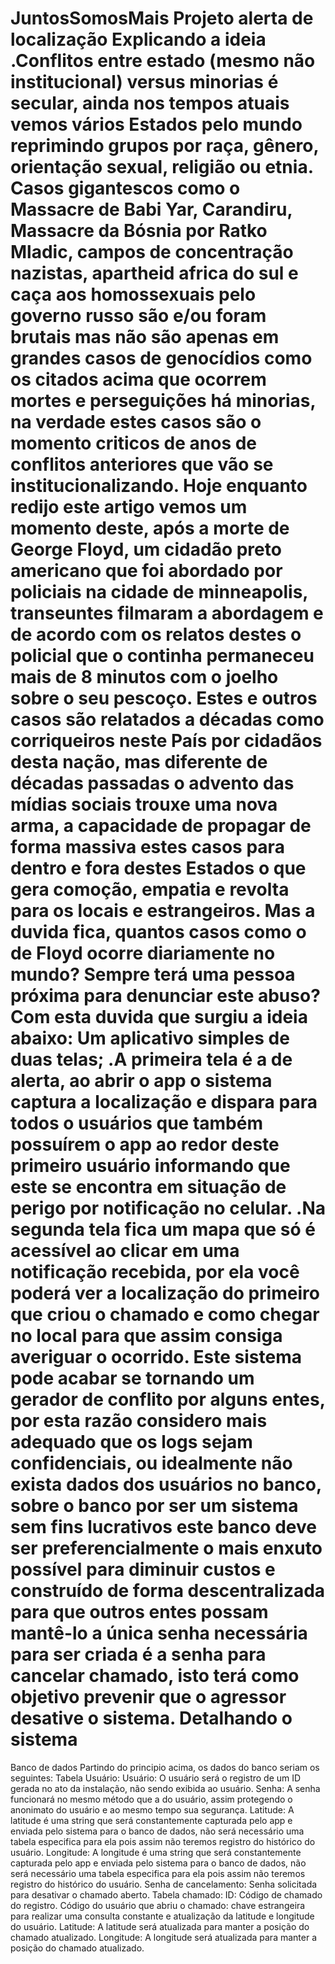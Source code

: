 # JuntosSomosMais                                                                                                                                                                                                                                                                                                                                                                        Projeto alerta de localização                                                                                                                                                                                                                                                                                                                                     Explicando a ideia                                                                                                                                                                                                                                                                                                                                                      .Conflitos entre estado (mesmo não institucional) versus minorias é secular, ainda nos tempos atuais vemos vários Estados pelo mundo reprimindo grupos por raça, gênero, orientação sexual, religião ou etnia. Casos gigantescos como o Massacre de Babi Yar, Carandiru, Massacre da Bósnia por Ratko Mladic, campos de concentração nazistas, apartheid africa do sul e caça aos homossexuais pelo governo russo são e/ou foram brutais mas não são apenas em grandes casos de genocídios como os citados acima que ocorrem mortes e perseguições há minorias, na verdade estes casos são o momento criticos de anos de conflitos anteriores que vão se institucionalizando. Hoje enquanto redijo este artigo vemos um momento deste, após a morte de George Floyd, um cidadão preto americano que foi abordado por policiais na cidade de minneapolis, transeuntes filmaram a abordagem e de acordo com os relatos destes o policial que o continha permaneceu mais de 8 minutos com o joelho sobre o seu pescoço. Estes e outros casos são relatados a décadas como corriqueiros neste País por cidadãos desta nação, mas diferente de décadas passadas o advento das mídias sociais trouxe uma nova arma, a capacidade de propagar de forma massiva estes casos para dentro e fora destes Estados o que gera comoção, empatia e revolta para os locais e estrangeiros. Mas a duvida fica, quantos casos como o de Floyd ocorre diariamente no mundo? Sempre terá uma pessoa próxima para denunciar este abuso? Com esta duvida que surgiu a ideia abaixo: Um aplicativo simples de duas telas;                                                                                                                                                                                                                                                .A primeira tela é a de alerta, ao abrir o app o sistema captura a localização e dispara para todos o usuários que também possuírem o app ao redor deste primeiro usuário informando que este se encontra em situação de perigo por notificação no celular.                                                                                                                .Na segunda tela fica um mapa que só é acessível ao clicar em uma notificação recebida, por ela você poderá ver a localização do primeiro que criou o chamado e como chegar no local para que assim consiga averiguar o ocorrido. Este sistema pode acabar se tornando um gerador de conflito por alguns entes, por esta razão considero mais adequado que os logs sejam confidenciais, ou idealmente não exista dados dos usuários no banco, sobre o banco por ser um sistema sem fins lucrativos este banco deve ser preferencialmente o mais enxuto possível para diminuir custos e construído de forma descentralizada para que outros entes possam mantê-lo a única senha necessária para ser criada é a senha para cancelar chamado, isto terá como objetivo prevenir que o agressor desative o sistema.                                                                                                                                                                                                                                                                                         Detalhando o sistema                                                                                                                                       
Banco de dados                                                                                                                                                                                                                                                                                                                                                 Partindo do principio acima, os dados do banco seriam os seguintes:                                                                                                                                                                                                                                                                                                      Tabela Usuário:                                                                                                                                                               Usuário: O usuário será o registro de um ID gerada no ato da instalação, não sendo exibida ao usuário.                                                                           Senha: A senha funcionará no mesmo método que a do usuário, assim protegendo o anonimato do usuário e ao mesmo tempo sua segurança.                                               Latitude: A latitude é uma string que será constantemente capturada pelo app e enviada pelo sistema para o banco de dados, não será necessário uma tabela especifica para ela pois assim não teremos registro do histórico do usuário.                                                                                                                        Longitude: A longitude é uma string que será constantemente capturada pelo app e enviada pelo sistema para o banco de dados, não será necessário uma tabela especifica para ela pois assim não teremos registro do histórico do usuário.                                                                                                                             Senha de cancelamento: Senha solicitada para desativar o chamado aberto.                                                                                                                                                                                                                                                                                                    Tabela chamado:                                                                                                                                                       ID: Código de chamado do registro.                                                                                                                                                Código do usuário que abriu o chamado: chave estrangeira para realizar uma consulta constante e atualização da latitude e longitude do usuário.                                  Latitude: A latitude será atualizada para manter a posição do chamado atualizado.                                                                                              Longitude: A longitude será atualizada para manter a posição do chamado atualizado.
